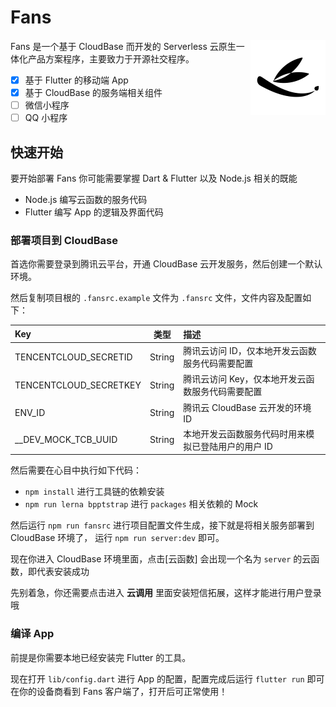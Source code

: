 # Fans

<img src="assets/fans.svg" align="right" width="120" />

Fans 是一个基于 CloudBase 而开发的 Serverless 云原生一体化产品方案程序，主要致力于开源社交程序。

- [x] 基于 Flutter 的移动端 App
- [x] 基于 CloudBase 的服务端相关组件
- [ ] 微信小程序
- [ ] QQ 小程序

## 快速开始

要开始部署 Fans 你可能需要掌握 Dart & Flutter 以及 Node.js 相关的既能

- Node.js 编写云函数的服务代码
- Flutter 编写 App 的逻辑及界面代码

### 部署项目到 CloudBase

首选你需要登录到腾讯云平台，开通 CloudBase 云开发服务，然后创建一个默认环境。

然后复制项目根的 `.fansrc.example` 文件为 `.fansrc` 文件，文件内容及配置如下：

| Key | 类型 | 描述 |
|:----------|:----------:|:------------|
| TENCENTCLOUD_SECRETID | String | 腾讯云访问 ID，仅本地开发云函数服务代码需要配置 |
| TENCENTCLOUD_SECRETKEY | String | 腾讯云访问 Key，仅本地开发云函数服务代码需要配置 |
| ENV_ID | String | 腾讯云 CloudBase 云开发的环境 ID |
| __DEV_MOCK_TCB_UUID | String | 本地开发云函数服务代码时用来模拟已登陆用户的用户 ID |

然后需要在心目中执行如下代码：

- `npm install` 进行工具链的依赖安装
- `npm run lerna bpptstrap` 进行 `packages` 相关依赖的 Mock

然后运行 `npm run fansrc` 进行项目配置文件生成，接下就是将相关服务部署到 CloudBase 环境了，
运行 `npm run server:dev` 即可。

现在你进入 CloudBase 环境里面，点击[云函数] 会出现一个名为 `server` 的云函数，即代表安装成功

先别着急，你还需要点击进入 **云调用** 里面安装短信拓展，这样才能进行用户登录哦

### 编译 App

前提是你需要本地已经安装完 Flutter 的工具。

现在打开 `lib/config.dart` 进行 App 的配置，配置完成后运行 `flutter run` 即可在你的设备商看到 Fans 客户端了，打开后可正常使用！
